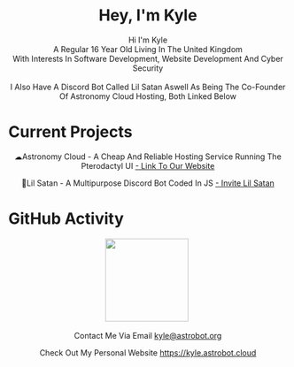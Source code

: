 <center><h1>Hey, I'm Kyle</h1></center>
<p align="center">Hi I'm Kyle
<br>A Regular 16 Year Old Living In The United Kingdom
<br>With Interests In Software Development, Website Development And Cyber Security
<br><br>I Also Have A Discord Bot Called Lil Satan Aswell As Being The Co-Founder Of Astronomy Cloud Hosting, Both Linked Below</p>
<h1>Current Projects</h1>
<p align="center">
  <p align="center">☁Astronomy Cloud - A Cheap And Reliable Hosting Service Running The Pterodactyl UI <a href="https://astrobot.cloud"> - Link To Our Website</a></p>
  <p align="center">👿Lil Satan - A Multipurpose Discord Bot Coded In JS <a href="https://discordapp.com/oauth2/authorize?&client_id=448508336774578185&scope=bot&permissions=8"> - Invite Lil Satan</a></p>
 </p>
 
 <h1>GitHub Activity</h1>
 <p align="center">
   <img height="150px" src="https://github-readme-stats.vercel.app/api?username=Kyle8973&show_icons=true&count_private=true&theme=tokyonight" />&nbsp;
</p>

<p align="center">Contact Me Via Email <a href="mailto:kyle@astrobot.org">kyle@astrobot.org</a></p>
<p align="center">Check Out My Personal Website <a href="https://kyle.astrobot.cloud">https://kyle.astrobot.cloud</a></p>
